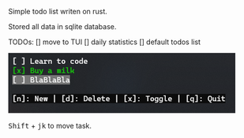 Simple todo list writen on rust.

Stored all data in sqlite database.

TODOs:
[] move to TUI
[] daily statistics 
[] default todos list


![img.png](img.png)

<kbd>Shift</kbd> + <kbd>j</kbd><kbd>k</kbd> to move task.
